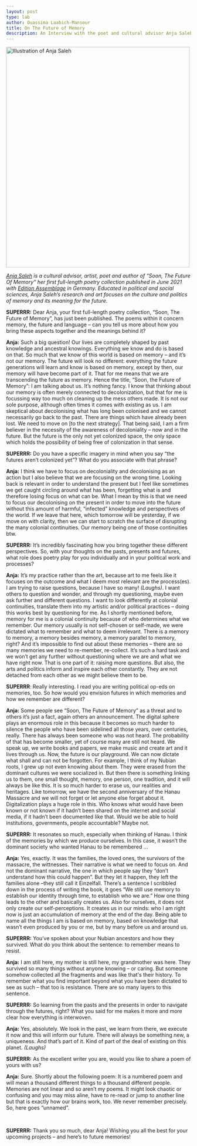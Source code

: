 ```yaml
---
layout: post
type: lab
author: Ouassima Laabich-Mansour
title: On The Future of Memory
description: An Interview with the poet and cultural advisor Anja Saleh
---
```

<img src="/assets/img/blog/anja-saleh.jpg" alt="Illustration of Anja Saleh" width="500" height="600">

<p><em><a href="https://www.anjasaleh.com/about">Anja Saleh</a> is a cultural advisor, artist, poet and author of “Soon, The Future Of Memory” her first full-length poetry collection published in June 2021 with <a href="https://www.edition-assemblage.de/witnessed/">Edition Assemblage</a> in Germany. Educated in political and social sciences, Anja Saleh’s research and art focuses on the culture and politics of memory and its meaning for the future.</em></p>


<p><b>SUPERRR:</b> Dear Anja, your first full-length poetry collection, “Soon, The Future of Memory”, has just been published. The poems within it concern memory, the future and language – can you tell us more about how you bring these aspects together and the meanings behind it?</p>

<p><b>Anja:</b> Such a big question! Our lives are completely shaped by past knowledge and ancestral knowings. Everything we know and do is based on that. So much that we know of this world is based on memory – and it’s not our memory. The future will look no different: everything the future generations will learn and know is based on memory, except by then, our memory will have become part of it. That for me means that we are transcending the future as memory. Hence the title, “Soon, the Future of Memory”: I am talking about us. It’s nothing fancy. I know that thinking about our memory is often merely  connected to decolonization, but that for me is focussing way too much on cleaning up the mess others made. It is not our sole purpose, although often times it comes with existing as us. I am skeptical about decolonising what has long been colonised and we cannot necessarily go back to the past. There are things which have already been lost. We need to move on [to the next strategy]. That being said, I am a firm believer in the necessity of the awareness of decoloniality – now and in the future. But the future is the only not yet colonized space, the only space which holds the possibility of being free of colonization in that sense. </p>

<p><b>SUPERRR:</b> Do you have a specific imagery in mind when you say “the futures aren’t colonized yet”? What do you associate with that phrase?</p>

<p><b>Anja:</b> I think we have to focus on decoloniality and decolonising as an action but I also believe that we are focusing on the wrong time. Looking back is relevant in order to understand the present but I feel like sometimes we get caught circling around what has been, forgetting what is and therefore losing focus on what can be. What I mean by this is that we need to focus our decolonising on the present in order to move into the future without this amount of harmful, “infected” knowledge and perspectives of the world. If we leave that here, which tomorrow will be yesterday, if we move on with clarity, then we can start to scratch the surface of disrupting the many colonial continuities. Our memory being one of those continuities btw. </p>

<p><b>SUPERRR:</b> It’s incredibly fascinating how you bring together these different perspectives. So, with your thoughts on the pasts, presents and futures, what role does poetry play for you individually and in your political work and processes?</p>

<p><b>Anja:</b> It’s my practice rather than the art, because art to me feels like it focuses on the outcome and what I deem most relevant are the process(es). I am trying to raise questions, because I have so many! <em>(Laughs)</em>. I want others to question and wonder, and through my questioning, maybe even ask further and different questions. I want to look differently at colonial continuities, translate them into my artistic and/or political practices – doing this works best by questioning for me. As I shortly mentioned before, memory for me is a colonial continuity because of who determines what we remember. Our memory usually is not self-chosen or self-made, we were dictated what to remember and what to deem irrelevant. There is a memory to memory, a memory besides memory, a memory parallel to memory, right? And it’s impossible to find out about these memories – there are so many memories we need to re-member, re-collect. It’s such a hard task and we won’t get any further without questioning where we are and what we have right now. That is one part of it: raising more questions. But also, the arts and politics inform and inspire each other constantly. They are not detached from each other as we might believe them to be.</p>

<p><b>SUPERRR</b>: Really interesting. I read you are writing political op-eds on memories, too. So how would you envision futures in which memories and how we remember are different?</p>

<p><b>Anja:</b> Some people see “Soon, The Future of Memory” as a threat and to others it’s just a fact, again others an announcement. The digital sphere plays an enormous role in this because it becomes so much harder to silence the people who have been sidelined all those years, over centuries, really. There has always been someone who was not heard. The probability of that has become smaller, yet of course many are still not heard.
We speak up, we write books and papers, we make music and create art and it lives through us. Now, the future is our playground. We can now dictate what shall and can not be forgotten. For example, I think of my Nubian roots, I grew up not even knowing about them. They were erased from the dominant cultures we were socialized in. But then there is something linking us to them, one small thought, memory, one person, one tradition, and it will always be like this. It is so much harder to erase us, our realities and heritages. Like tomorrow, we have the second anniversary of the Hanau Massacre and we will not forget or let anyone else forget about it. Digitalization plays a huge role in this. Who knows what would have been known or not known if it hadn’t been shared on the internet and social media, if it hadn’t been documented like that. Would we be able to hold institutions, governments, people accountable? Maybe not.</p>

<p><b>SUPERRR:</b> It resonates so much, especially when thinking of Hanau. I think of the memories by which we produce ourselves. In this case, it wasn’t the dominant society who wanted Hanau to be remembered …</p>

<p><b>Anja:</b> Yes, exactly. It was the families, the loved ones, the survivors of the massacre, the wittnesses. Their narrative is what we need to focus on. And not the dominant narrative, the one in which people say they “don’t understand how this could happen”. But they let it happen, they left the families alone –they still call it Einzelfall. There’s a sentence I scribbled down in the process of writing the book, it goes  “We still use memory to establish our identity through time, to establish who we are.” How one thing leads to the other and basically creates us. Also for ourselves, it does not only create our self-perceptions. It creates us in our minds: who I am right now is just an accumulation of memory at the end of the day. Being able to name all the things I am is based on memory, based on knowledge that wasn’t even produced by you or me, but by many before us and around us. </p>

<p><b>SUPERRR:</b> You’ve spoken about your Nubian ancestors and how they survived. What do you think about the sentence: to remember means to resist.</p>

<p><b>Anja:</b> I am still here, my mother is still here, my grandmother was here. They survived so many things without anyone knowing – or caring. But someone somehow collected all the fragments and was like that's their history. To remember what you find important beyond what you have been dictated to see as such – that too is resistance. There are so many layers to this sentence.</p>

<p><b>SUPERRR:</b> So learning from the pasts and the presents in order to navigate through the futures, right? What you said for me makes it more and more clear how everything is interwoven. </p>

<p><b>Anja:</b> Yes, absolutely. We look in the past, we learn from there, we execute it now and this will inform our future. There will always be something new, a uniqueness. And that’s part of it. Kind of part of the deal of existing on this planet. <em>(Laughs)</em></p>

<p><b>SUPERRR:</b> As the excellent writer you are, would you like to share a poem of yours with us?</p>

<p><b>Anja:</b> Sure. Shortly about the following poem:  It is a numbered poem and will mean a thousand different things to a thousand different people. Memories are not linear and so aren’t my poems. It might look chaotic or confusing and you may miss aline,  have to  re-read or jump to another line but that is exactly how our brains work, too. We never remember precisely. So, here goes “unnamed”. </p>

<img src="/assets/img/blog/poem1.jpg" alt="" style="max-width: 600px;">
<img src="/assets/img/blog/poem2.jpg" alt="" style="max-width: 600px;">

<p><b>SUPERRR:</b> Thank you so much, dear Anja! Wishing you all the best for your upcoming projects – and here’s to future memories!</p>
